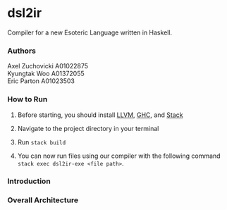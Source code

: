 # dsl2ir
Compiler for a new Esoteric Language written in Haskell.

### Authors

Axel Zuchovicki A01022875  
Kyungtak Woo A01372055  
Eric Parton A01023503

### How to Run

1. Before starting, you should install [LLVM](https://github.com/llvm-hs/llvm-hs/blob/llvm-4/README.md#installing-llvm), [GHC](https://www.haskell.org/ghc/download_ghc_7_6_1.html), and [Stack](https://docs.haskellstack.org/en/stable/README/#how-to-install)  

2. Navigate to the project directory in your terminal  

3. Run `stack build`  

4. You can now run files using our compiler with the following command `stack exec dsl2ir-exe <file path>`.

### Introduction


### Overall Architecture